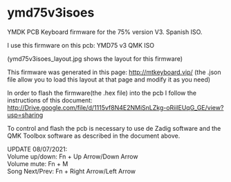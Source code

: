 # ymd75v3isoes
YMDK PCB Keyboard firmware for the 75% version V3. Spanish ISO. 

I use this firmware on this pcb: YMD75 v3 QMK ISO 

(ymd75v3isoes_layout.jpg shows the layout for this firmware)

This firmware was generated in this page: http://mtkeyboard.vip/
(the .json file allow you to load this layout at that page and modify it as you need)


In order to flash the firmware(the .hex file) into the pcb I follow the instructions of this document:
http://Drive.google.com/file/d/1115vf8N4E2NMiSnLZkg-oRiilEUqG_GE/view?usp=sharing

To control and flash the pcb is necessary to use de Zadig software and the QMK Toolbox software as described in the document above.

UPDATE 08/07/2021:<br>
Volume up/down: Fn + Up Arrow/Down Arrow<br>
Volume mute: Fn + M<br>
Song Next/Prev: Fn + Right Arrow/Left Arrow<br>


